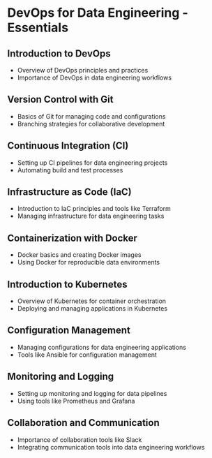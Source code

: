 # DevOps for Data Engineering - Essentials

## Introduction to DevOps
- Overview of DevOps principles and practices
- Importance of DevOps in data engineering workflows

## Version Control with Git
- Basics of Git for managing code and configurations
- Branching strategies for collaborative development

## Continuous Integration (CI)
- Setting up CI pipelines for data engineering projects
- Automating build and test processes

## Infrastructure as Code (IaC)
- Introduction to IaC principles and tools like Terraform
- Managing infrastructure for data engineering tasks

## Containerization with Docker
- Docker basics and creating Docker images
- Using Docker for reproducible data environments

## Introduction to Kubernetes
- Overview of Kubernetes for container orchestration
- Deploying and managing applications in Kubernetes

## Configuration Management
- Managing configurations for data engineering applications
- Tools like Ansible for configuration management

## Monitoring and Logging
- Setting up monitoring and logging for data pipelines
- Using tools like Prometheus and Grafana

## Collaboration and Communication
- Importance of collaboration tools like Slack
- Integrating communication tools into data engineering workflows
